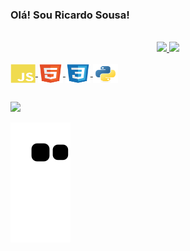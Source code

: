 ### Olá! Sou Ricardo Sousa!

 
 <div align="center"><br>
  <a href="https://github.com/RicardoSS27">
 <img height="180em" src="https://github-readme-stats.vercel.app/api?username=RicardoSS27&show_icons=true&theme=dark&include_all_commits=true&count_private=true"/>
  <img height="180em" src="https://github-readme-stats.vercel.app/api/top-langs/?username=RicardoSS27&layout=compact&langs_count=7&theme=dark"/>
</div>
<div style="display: inline_block"><br>
  <img align="center" alt="Rs-Js" height="30" width="40" src="https://raw.githubusercontent.com/devicons/devicon/master/icons/javascript/javascript-plain.svg">
  <img align="center" alt="Rs-HTML" height="30" width="40" src="https://raw.githubusercontent.com/devicons/devicon/master/icons/html5/html5-original.svg">
  <img align="center" alt="Rs-CSS" height="30" width="40" src="https://raw.githubusercontent.com/devicons/devicon/master/icons/css3/css3-original.svg">
  <img align="center" alt="Rs-Python" height="30" width="40" src="https://raw.githubusercontent.com/devicons/devicon/master/icons/python/python-original.svg">
</div>
 
  ##
  
 <div>
 
<a href="https://www.linkedin.com/in/ricardo-s-609779229?lipi=urn%3Ali%3Apage%3Ad_flagship3_profile_view_base_contact_details%3BUOSer4aSSzyd75N4RJLG2A%3D%3D" target="_blank"><img src="https://img.shields.io/badge/-LinkedIn-%230077B5?style=for-the-badge&logo=linkedin&logoColor=white" target="_blank"></a> 

  ![Snake animation](https://github.com/rafaballerini/rafaballerini/blob/output/github-contribution-grid-snake.svg)
 
</div>

<!--
**RicardoSS27/RicardoSS27** is a ✨ _special_ ✨ repository because its `README.md` (this file) appears on your GitHub profile.

Here are some ideas to get you started:

- 🔭 I’m currently working on ...
- 🌱 I’m currently learning ...
- 👯 I’m looking to collaborate on ...
- 🤔 I’m looking for help with ...
- 💬 Ask me about ...
- 📫 How to reach me: ...
